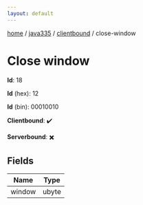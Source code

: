 ```yaml
---
layout: default
---
```


[home](/)  /  [java335](/protocol/java335)  /  [clientbound](/protocol/java335/clientbound)  /  close-window

# Close window

**Id**: 18

**Id** (hex): 12

**Id** (bin): 00010010

**Clientbound**: ✔️

**Serverbound**: ✖️

## Fields

Name | Type
---|---
window | ubyte

